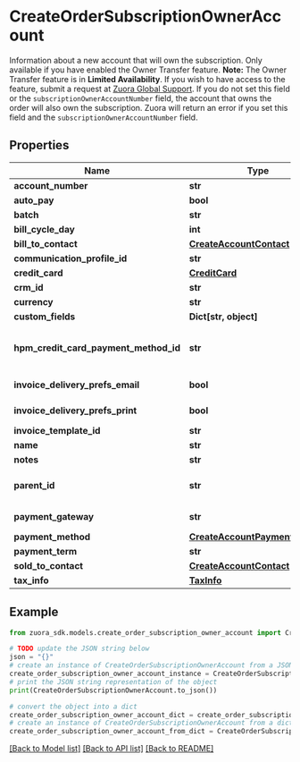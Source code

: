 # CreateOrderSubscriptionOwnerAccount

Information about a new account that will own the subscription. Only available if you have enabled the Owner Transfer feature.  **Note:** The Owner Transfer feature is in **Limited Availability**. If you wish to have access to the feature, submit a request at [Zuora Global Support](http://support.zuora.com/).  If you do not set this field or the `subscriptionOwnerAccountNumber` field, the account that owns the order will also own the subscription. Zuora will return an error if you set this field and the `subscriptionOwnerAccountNumber` field. 

## Properties

Name | Type | Description | Notes
------------ | ------------- | ------------- | -------------
**account_number** | **str** | Account number. For example, A00000001.  | [optional] 
**auto_pay** | **bool** | Specifies whether future payments are automatically billed when they are due.  | [optional] 
**batch** | **str** | Name of the billing batch that the account belongs to. For example, Batch1.  | [optional] 
**bill_cycle_day** | **int** | Day of the month that the account prefers billing periods to begin on. If set to 0, the bill cycle day will be set as \&quot;AutoSet\&quot;.  | 
**bill_to_contact** | [**CreateAccountContact**](CreateAccountContact.md) |  | 
**communication_profile_id** | **str** | Internal identifier of the communication profile that Zuora uses when sending notifications to the account&#39;s contacts.  | [optional] 
**credit_card** | [**CreditCard**](CreditCard.md) |  | [optional] 
**crm_id** | **str** | External identifier of the account in a CRM system.  | [optional] 
**currency** | **str** | ISO 3-letter currency code (uppercase). For example, USD.  | 
**custom_fields** | **Dict[str, object]** | Container for custom fields of an Account object.  | [optional] 
**hpm_credit_card_payment_method_id** | **str** | The ID of the payment method associated with this account. The payment method specified for this field will be set as the default payment method of the account.  If the &#x60;autoPay&#x60; field is set to &#x60;true&#x60;, you must provide the credit card payment method ID for either this field or the &#x60;creditCard&#x60; field, but not both.  For the Credit Card Reference Transaction payment method, you can specify the payment method ID in this field or use the &#x60;paymentMethod&#x60; field to create a CC Reference Transaction payment method for an account.  | [optional] 
**invoice_delivery_prefs_email** | **bool** | Specifies whether to turn on the invoice delivery method &#39;Email&#39; for the new account.  Values are:   * &#x60;true&#x60; (default). Turn on the invoice delivery method &#39;Email&#39; for the new account. * &#x60;false&#x60;. Turn off the invoice delivery method &#39;Email&#39; for the new account.           | [optional] 
**invoice_delivery_prefs_print** | **bool** | Specifies whether to turn on the invoice delivery method &#39;Print&#39; for the new account. Values are:   * &#x60;true&#x60;. Turn on the invoice delivery method &#39;Print&#39; for the new account. * &#x60;false&#x60; (default). Turn off the invoice delivery method &#39;Print&#39; for the new account.  | [optional] 
**invoice_template_id** | **str** | Internal identifier of the invoice template that Zuora uses when generating invoices for the account.  | [optional] 
**name** | **str** | Account name.  | 
**notes** | **str** | Notes about the account. These notes are only visible to Zuora users.  | [optional] 
**parent_id** | **str** | Identifier of the parent customer account for this Account object. Use this field if you have &lt;a href&#x3D;\&quot;https://knowledgecenter.zuora.com/Billing/Subscriptions/Customer_Accounts/A_Customer_Account_Introduction#Customer_Hierarchy\&quot; target&#x3D;\&quot;_blank\&quot;&gt;Customer Hierarchy&lt;/a&gt; enabled. | [optional] 
**payment_gateway** | **str** | The payment gateway that Zuora uses when processing electronic payments and refunds for the account. If you do not specify this field or if the value of this field is null, Zuora uses your default payment gateway.  | [optional] 
**payment_method** | [**CreateAccountPaymentMethod**](CreateAccountPaymentMethod.md) |  | [optional] 
**payment_term** | **str** | Name of the payment term associated with the account. For example, \&quot;Net 30\&quot;. The payment term determines the due dates of invoices.  | [optional] 
**sold_to_contact** | [**CreateAccountContact**](CreateAccountContact.md) |  | [optional] 
**tax_info** | [**TaxInfo**](TaxInfo.md) |  | [optional] 

## Example

```python
from zuora_sdk.models.create_order_subscription_owner_account import CreateOrderSubscriptionOwnerAccount

# TODO update the JSON string below
json = "{}"
# create an instance of CreateOrderSubscriptionOwnerAccount from a JSON string
create_order_subscription_owner_account_instance = CreateOrderSubscriptionOwnerAccount.from_json(json)
# print the JSON string representation of the object
print(CreateOrderSubscriptionOwnerAccount.to_json())

# convert the object into a dict
create_order_subscription_owner_account_dict = create_order_subscription_owner_account_instance.to_dict()
# create an instance of CreateOrderSubscriptionOwnerAccount from a dict
create_order_subscription_owner_account_from_dict = CreateOrderSubscriptionOwnerAccount.from_dict(create_order_subscription_owner_account_dict)
```
[[Back to Model list]](../README.md#documentation-for-models) [[Back to API list]](../README.md#documentation-for-api-endpoints) [[Back to README]](../README.md)


